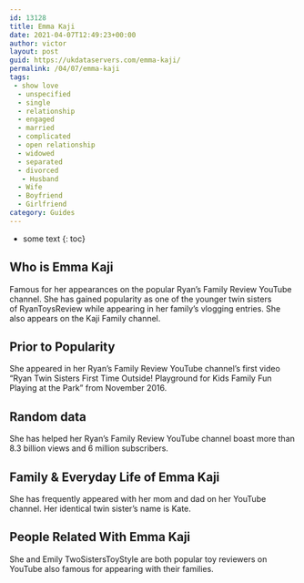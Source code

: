 ```yaml
---
id: 13128
title: Emma Kaji
date: 2021-04-07T12:49:23+00:00
author: victor
layout: post
guid: https://ukdataservers.com/emma-kaji/
permalink: /04/07/emma-kaji
tags:
 - show love
  - unspecified
  - single
  - relationship
  - engaged
  - married
  - complicated
  - open relationship
  - widowed
  - separated
  - divorced
   - Husband
  - Wife
  - Boyfriend
  - Girlfriend
category: Guides
---
```


* some text
{: toc}


## Who is Emma Kaji



Famous for her appearances on the popular Ryan&#8217;s Family Review YouTube channel. She has gained popularity as one of the younger twin sisters of RyanToysReview while appearing in her family&#8217;s vlogging entries. She also appears on the Kaji Family channel.

                
                
                
## Prior to Popularity



She appeared in her Ryan&#8217;s Family Review YouTube channel&#8217;s first video &#8220;Ryan Twin Sisters First Time Outside! Playground for Kids Family Fun Playing at the Park&#8221; from November 2016. 

                
                
                
## Random data



She has helped her Ryan&#8217;s Family Review YouTube channel boast more than 8.3 billion views and 6 million subscribers. 

                
                
                
## Family & Everyday Life of Emma Kaji



She has frequently appeared with her mom and dad on her YouTube channel. Her identical twin sister&#8217;s name is Kate.

                
                
                
## People Related With Emma Kaji



She and Emily TwoSistersToyStyle are both popular toy reviewers on YouTube also famous for appearing with their families. 

                
              
            
          
          
          